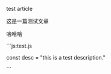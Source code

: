 test article

这是一篇测试文章

哈哈哈



\`\`\`js:test.js

const desc = "this is a test description."

\`\`\`

